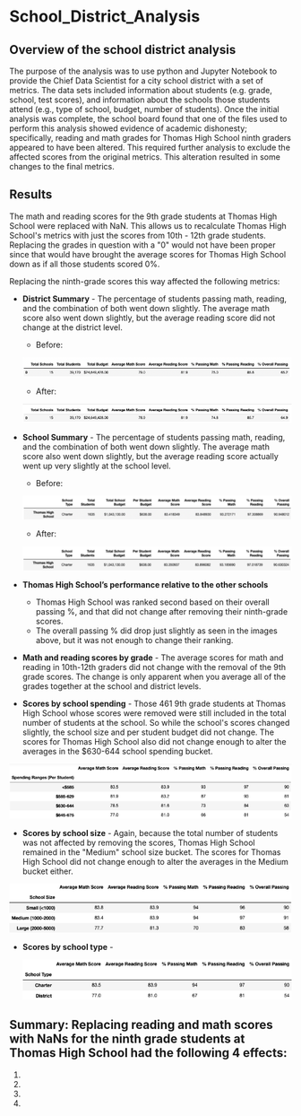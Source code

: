 # School_District_Analysis

## Overview of the school district analysis
The purpose of the analysis was to use python and Jupyter Notebook to provide the Chief Data Scientist for a city school district with a set of metrics. The data sets included information about students (e.g. grade, school, test scores), and information about the schools those students attend (e.g., type of school, budget, number of students). Once the initial analysis was complete, the school board found that one of the files used to perform this analysis showed evidence of academic dishonesty; specifically, reading and math grades for Thomas High School ninth graders appeared to have been altered. This required further analysis to exclude the affected scores from the original metrics. This alteration resulted in some changes to the final metrics.

## Results
The math and reading scores for the 9th grade students at Thomas High School were replaced with NaN. This allows us to recalculate Thomas High School's metrics with just the scores from 10th - 12th grade students. Replacing the grades in question with a "0" would not have been proper since that would have brought the average scores for Thomas High School down as if all those students scored 0%.

Replacing the ninth-grade scores this way affected the following metrics:

- **District Summary** - The percentage of students passing math, reading, and the combination of both went down slightly. The average math score also went down slightly, but the average reading score did not change at the district level.
  - Before:
  
  ![image1](https://github.com/JFoArlas/School_District_Analysis/blob/main/Resources/Images/DistrictSummaryBefore.png)
  
  - After:
  
  ![image2](https://github.com/JFoArlas/School_District_Analysis/blob/main/Resources/Images/DistrictSummaryAfter.png)

- **School Summary** - The percentage of students passing math, reading, and the combination of both went down slightly. The average math score also went down slightly, but the average reading score actually went up very slightly at the school level. 
  - Before:
  
  ![image3](https://github.com/JFoArlas/School_District_Analysis/blob/main/Resources/Images/SchoolSummaryBefore.png)
  
  - After:
  
  ![image4](https://github.com/JFoArlas/School_District_Analysis/blob/main/Resources/Images/SchoolSummaryAfter.png)

- **Thomas High School’s performance relative to the other schools**
  - Thomas High School was ranked second based on their overall passing %, and that did not change after removing their ninth-grade scores.
  - The overall passing % did drop just slightly as seen in the images above, but it was not enough to change their ranking.

- **Math and reading scores by grade** - The average scores for math and reading in 10th-12th graders did not change with the removal of the 9th grade scores. The change is only apparent when you average all of the grades together at the school and district levels.

- **Scores by school spending** - Those 461 9th grade students at Thomas High School whose scores were removed were still included in the total number of students at the school. So while the school's scores changed slightly, the school size and per student budget did not change. The scores for Thomas High School also did not change enough to alter the averages in the $630-644 school spending bucket.

![image5](https://github.com/JFoArlas/School_District_Analysis/blob/main/Resources/Images/Scores%20by%20school%20spending_After.png)
 
- **Scores by school size** - Again, because the total number of students was not affected by removing the scores, Thomas High School remained in the "Medium" school size bucket. The scores for Thomas High School did not change enough to alter the averages in the Medium bucket either.

![image6](https://github.com/JFoArlas/School_District_Analysis/blob/main/Resources/Images/Scores%20by%20school%20size_After.png)

- **Scores by school type** - 

  ![image13](https://github.com/JFoArlas/School_District_Analysis/blob/main/Resources/Images/ScoresBySchoolTypeAfter.png)

## Summary: Replacing reading and math scores with NaNs for the ninth grade students at Thomas High School had the following 4 effects:

1. 
2. 
3. 
4. 
